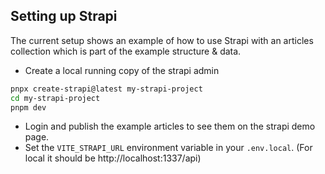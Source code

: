 ## Setting up Strapi

The current setup shows an example of how to use Strapi with an articles collection which is part of the example structure & data.

- Create a local running copy of the strapi admin

```bash
pnpx create-strapi@latest my-strapi-project
cd my-strapi-project
pnpm dev
```

- Login and publish the example articles to see them on the strapi demo page.
- Set the `VITE_STRAPI_URL` environment variable in your `.env.local`. (For local it should be http://localhost:1337/api)
